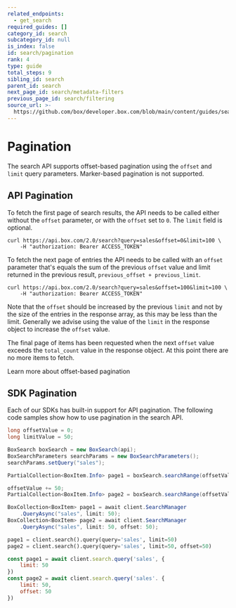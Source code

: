 ```yaml
---
related_endpoints:
  - get_search
required_guides: []
category_id: search
subcategory_id: null
is_index: false
id: search/pagination
rank: 4
type: guide
total_steps: 9
sibling_id: search
parent_id: search
next_page_id: search/metadata-filters
previous_page_id: search/filtering
source_url: >-
  https://github.com/box/developer.box.com/blob/main/content/guides/search/4-pagination.md
---
```

# Pagination

The search API supports offset-based pagination using the `offset` and `limit`
query parameters. Marker-based pagination is not supported.

## API Pagination

To fetch the first page of search results, the API needs to be called
either without the `offset` parameter, or with the `offset` set to `0`. The
`limit` field is optional.

```curl
curl https://api.box.com/2.0/search?query=sales&offset=0&limit=100 \
    -H "authorization: Bearer ACCESS_TOKEN"
```

To fetch the next page of entries the API needs to be called with
an `offset` parameter that's equals the sum of the previous `offset` value and
limit returned in the previous result, `previous_offset + previous_limit`.

```curl
curl https://api.box.com/2.0/search?query=sales&offset=100&limit=100 \
    -H "authorization: Bearer ACCESS_TOKEN"
```

<Message type='notice'>

Note that the `offset` should be increased by the previous `limit` and not by
the size of the entries in the response array, as this may be less than the
limit. Generally we advise using the value of the `limit` in the response
object to increase the `offset` value.

</Message>

The final page of items has been requested when the next `offset` value exceeds
the `total_count` value in the response object. At this point there are no more
items to fetch.

<CTA to="g://api-calls/pagination/offset-based">

Learn more about offset-based pagination

</CTA>

## SDK Pagination

Each of our SDKs has built-in support for API pagination. The following code
samples show how to use pagination in the search API.

<Tabs>

<Tab title='Java'>

```java
long offsetValue = 0;
long limitValue = 50;

BoxSearch boxSearch = new BoxSearch(api);
BoxSearchParameters searchParams = new BoxSearchParameters();
searchParams.setQuery("sales");

PartialCollection<BoxItem.Info> page1 = boxSearch.searchRange(offsetValue, limitValue, searchParams);

offsetValue += 50;
PartialCollection<BoxItem.Info> page2 = boxSearch.searchRange(offsetValue, limitValue, searchParams);
```

</Tab>

<Tab title='.NET'>

```csharp
BoxCollection<BoxItem> page1 = await client.SearchManager
    .QueryAsync("sales", limit: 50);
BoxCollection<BoxItem> page2 = await client.SearchManager
    .QueryAsync("sales", limit: 50, offset: 50);
```

</Tab>

<Tab title='Python'>

```python
page1 = client.search().query(query='sales', limit=50)
page2 = client.search().query(query='sales', limit=50, offset=50)
```

</Tab>

<Tab title='Node'>

```js
const page1 = await client.search.query('sales', {
    limit: 50
})
const page2 = await client.search.query('sales'. {
    limit: 50,
    offset: 50
})
```

</Tab>

</Tabs>